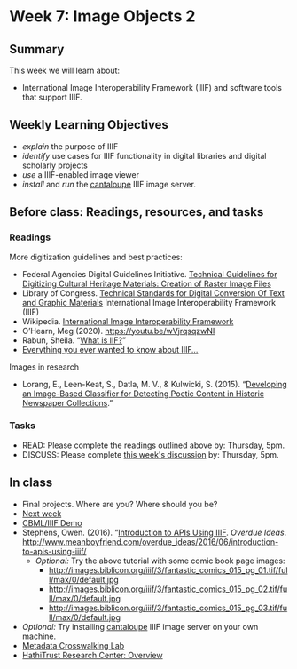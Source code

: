 # Week 7: Image Objects 2

## Summary
This week we will learn about:
- International Image Interoperability Framework (IIIF) and software tools that support IIIF.
## Weekly Learning Objectives
- *explain* the purpose of IIIF
- *identify* use cases for IIIF functionality in digital libraries and digital scholarly projects
- *use* a IIIF-enabled image viewer
- *install* and *run* the [cantaloupe](https://cantaloupe-project.github.io/) IIIF image server.
 
## Before class: Readings, resources, and tasks

### Readings
More digitization guidelines and best practices:
- Federal Agencies Digital Guidelines Initiative. [Technical Guidelines for Digitizing Cultural Heritage Materials: Creation of Raster Image Files](http://www.digitizationguidelines.gov/guidelines/FADGI%20Federal%20%20Agencies%20Digital%20Guidelines%20Initiative-2016%20Final_rev1.pdf)
- Library of Congress. [Technical Standards for Digital Conversion Of Text and Graphic Materials](http://memory.loc.gov/ammem/about/techStandards.pdf)
International Image Interoperability Framework (IIIF)
- Wikipedia. [International Image Interoperability Framework](https://en.m.wikipedia.org/wiki/International_Image_Interoperability_Framework)
- O’Hearn, Meg (2020). <https://youtu.be/wVjrqsqzwNI>
- Rabun, Sheila. “[What is IIF?](https://youtu.be/8LiNbf4ELZM)” 
- [Everything you ever wanted to know about IIIF…](https://www.slideshare.net/mobile/Cogapp/everything-you-ever-wanted-to-know-about-iiif-but-were-too-afraid-to-ask)

Images in research
- Lorang, E., Leen-Keat, S., Datla, M. V., & Kulwicki, S. (2015). “[Developing an Image-Based Classifier for Detecting Poetic Content in Historic Newspaper Collections](http://www.dlib.org/dlib/july15/lorang/07lorang.html).”

### Tasks
- READ: Please complete the readings outlined above by: Thursday, 5pm.
- DISCUSS: Please complete [this week's discussion](https://iu.instructure.com/courses/2169110/discussion_topics/13086731) by: Thursday, 5pm.
 
## In class

- Final projects. Where are you? Where should you be?
- [Next week](week11.md)
- [CBML/IIIF Demo](https://biblicon.org/fc15)
- Stephens, Owen. (2016). “[Introduction to APIs Using IIIF](http://www.meanboyfriend.com/overdue_ideas/2016/06/introduction-to-apis-using-iiif/). _Overdue Ideas_. <http://www.meanboyfriend.com/overdue_ideas/2016/06/introduction-to-apis-using-iiif/>
	- _Optional:_ Try the above tutorial with some comic book page images:
		- <http://images.biblicon.org/iiif/3/fantastic_comics_015_pg_01.tif/full/max/0/default.jpg>
		- <http://images.biblicon.org/iiif/3/fantastic_comics_015_pg_02.tif/full/max/0/default.jpg>
		- <http://images.biblicon.org/iiif/3/fantastic_comics_015_pg_03.tif/full/max/0/default.jpg>
- _Optional:_ Try installing [cantaloupe](https://cantaloupe-project.github.io) IIIF image server on your own machine.
- [Metadata Crosswalking Lab](lab_metadata_crosswalk.md)
- [HathiTrust Research Center: Overview](https://biblicon.org/reveal.js/htrc.html)
